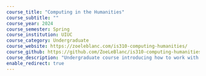 ```yaml
---
course_title: "Computing in the Humanities"
course_subtitle: ""
course_year: 2024
course_semester: Spring
course_institution: UIUC
course_category: Undergraduate
course_website: https://zoeleblanc.com/is310-computing-humanities/
course_github: https://github.com/ZoeLeBlanc/is310-computing-humanities #
course_description: "Undergraduate course introducing how to work with humanities data and computation to study cultural materials and practices."
enable_redirect: true
---
```


